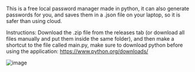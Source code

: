 This is a free local password manager made in python, it can also generate passwords for you, and saves them in a .json file on your laptop, so it is safer than using cloud.

Instructions: Download the .zip file from the releases tab (or download all files manually and put them inside the same folder), and then make a shortcut to the file called main.py, make sure to download python before using the application: https://www.python.org/downloads/

![image](https://github.com/user-attachments/assets/c4d28594-7da5-42f2-a18a-604450254a46)
